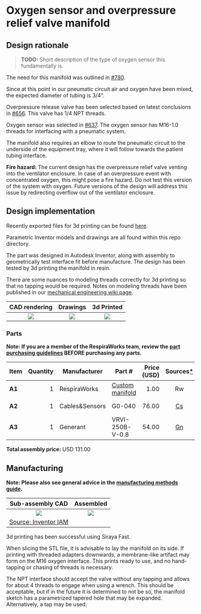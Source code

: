 # Oxygen sensor and overpressure relief valve manifold

## Design rationale

> **TODO:** Short description of the type of oxygen sensor this fundamentally is.

The need for this manifold was outlined in [#780](https://github.com/RespiraWorks/Ventilator/issues/780).

Since at this point in our pneumatic circuit air and oxygen have been mixed, the expected diameter of tubing is 3/4".

Overpressure release valve has been selected based on latest conclusions in
[#656](https://github.com/RespiraWorks/Ventilator/issues/656).
This valve has 1/4 NPT threads.

Oxygen sensor was selected in [#637](https://github.com/RespiraWorks/Ventilator/issues/637).
The oxygen sensor has M16-1.0 threads for interfacing with a pneumatic system.

The manifold also requires an elbow to route the pneumatic circuit to the underside of the equipment tray, where
it will follow towards the patient tubing interface.

**Fire hazard:** The current design has the overpressure relief valve venting into the ventilator enclosure.
In case of an overpressure event with concentrated oxygen, this might pose a fire hazard. Do not test this
version of the system with oxygen. Future versions of the design will address this issue by redirecting overflow
out of the ventilator enclosure.

## Design implementation

Recently exported files for 3d printing can be found [here](https://tinyurl.com/2kuwps9h).

Parametric Inventor models and drawings are all found within this repo directory.

The part was designed in Autodesk Inventor, along with assembly to geometrically test interface fit
before manufacture. The design has been tested by 3d printing the manifold in resin.

There are some nuances to modeling threads correctly for 3d printing so that no tapping would be required.
Notes on modeling threads have been published in our
[mechanical engineering wiki page](https://github.com/RespiraWorks/Ventilator/wiki/Mechanical-engineering-notes).

|                   CAD rendering                    |                Drawings                |                       3d Printed                       |
|:--------------------------------------------------:|:--------------------------------------:|:------------------------------------------------------:|
| ![](images/oxygen_relief_manifold_rendering.jpg)   | ![](images/oxygen_relief_manifold.jpg) |    ![](images/oxygen_relief_manifold_printed.jpg)      |

### Parts

**Note: If you are a member of the RespiraWorks team, review the [part purchasing guidelines][ppg]
BEFORE purchasing any parts.**

[ppg]: ../../purchasing_guidelines.md

| Item  | Quantity | Manufacturer   | Part #                  | Price (USD)  | Sources[*][ppg]| Notes                     |
| ----- |---------:| -------------- | ----------------------- | ------------:|:--------------:|---------------------------|
|**A1** | 1        | RespiraWorks   | [Custom manifold][a1rw] | 1.00         | Rw             | Custom manifold           |
|**A2** | 1        | Cables&Sensors | G0-040                  | 76.00        | [Cs][a2cns]    | Oxygen sensor             |
|**A3** | 1        | Generant       | VRVI-250B-V-0.8         | 54.00        | [Gn][a3gene]   | Overpressure relief valve |

**Total assembly price:** USD 131.00

[a1rw]:   #design-implementation
[a2cns]:  https://www.cablesandsensors.com/products/compatible-o2-cell-for-hamilton-medical-396008
[a3gene]: https://www.generant.com/product/vent-relief-valve/

## Manufacturing

**Note: Please also see general advice in the [manufacturing methods guide](../../methods).**

|                  Sub-assembly CAD                  |                    Assembled                     |
|:--------------------------------------------------:|:------------------------------------------------:|
| ![](images/oxygen_relief_assembly_rendering.jpg)   | ![](images/oxygen_relief_assembly_printed.jpg)   |
| [Source: Inventor IAM](oxygen_relief_assembly.iam) |                                                  |

3d printing has been successful using Siraya Fast.

When slicing the STL file, it is advisable to lay the manifold on its side. If printing with threaded adapters
downwards, a membrane-like artifact may form on the M16 oxygen interface. This prints ready to use, and no
hand-tapping or chasing of threads is necessary.

The NPT interface should accept the valve without any tapping and allows for about 4 threads to engage
when using a wrench. This should be acceptable, but if in the future it is determined to not be so, the manifold
sketch has a parametrized tapered hole that may be expanded. Alternatively, a tap may be used.
